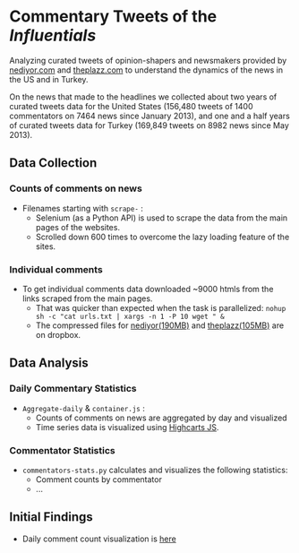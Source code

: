 # Commentary Tweets of the *Influentials*
Analyzing curated tweets of opinion-shapers and newsmakers provided by [nediyor.com](http://nediyor.com) and [theplazz.com](http://theplazz.com) to understand the dynamics of the news in the US and in Turkey.

On the news that made to the headlines we collected about two years of curated tweets data for the United States (156,480 tweets of 1400 commentators on 7464 news since January 2013), and one and a half years of curated tweets data for Turkey (169,849 tweets on 8982 news since May 2013).

## Data Collection
### Counts of comments on news
* Filenames starting with `scrape-` :
  * Selenium (as a Python API) is used to scrape the data from the main pages of the websites.
  * Scrolled down 600 times to overcome the lazy loading feature of the sites.

### Individual comments
* To get individual comments data downloaded ~9000 htmls from the links scraped from the main pages.
  * That was quicker than expected when the task is parallelized: `nohup sh -c "cat urls.txt | xargs -n 1 -P 10 wget " &`
  * The compressed files for [nediyor(190MB)](https://www.dropbox.com/s/ff9vpwpr9gdpimy/nediyor_news.zip) and [theplazz(105MB)](https://www.dropbox.com/s/e1go8wzkzvobeci/theplazz_news.zip) are on dropbox.

## Data Analysis
### Daily Commentary Statistics
* `Aggregate-daily` & `container.js` :
  * Counts of comments on news are aggregated by day and visualized
  * Time series data is visualized using [Highcarts JS](http://www.highcharts.com/demo/line-time-series).

### Commentator Statistics
* `commentators-stats.py` calculates and visualizes the following statistics: 
   * Comment counts by commentator
   * ...

## Initial Findings
* Daily comment count visualization is [here](http://talhaoz.com/news/)
  
